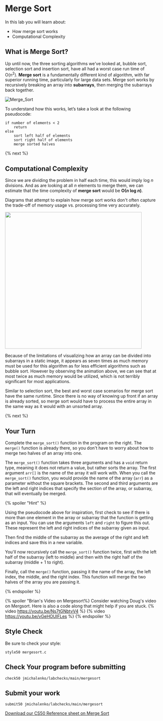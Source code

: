 # Merge Sort

In this lab you will learn about:

- How merge sort works
- Computational Complexity

## What is Merge Sort?

Up until now, the three sorting algorithms we've looked at, bubble sort, selection sort and insertion sort, have all had a worst case run time of O(n<sup>2</sup>). **Merge sort** is a fundamentally different kind of algorithm, with far superior running time, particularly for large data sets. Merge sort works by recursively breaking an array into **subarrays**, then merging the subarrays back together.

![Merge_Sort](https://raw.githubusercontent.com/cs50nestm/cs50labs/2019/mergesort/merge_sort.gif)

To understand how this works, let’s take a look at the following pseudocode:

```
if number of elements < 2
    return
else
    sort left half of elements
    sort right half of elements
    merge sorted halves
```

{% next %}

## Computational Complexity

Since we are dividing the problem in half each time, this would imply log *n* divisions. And as are looking at all *n* elements to merge them, we can estimate that the time complexity of **merge sort** would be **O(*n* log *n*)**.

Diagrams that attempt to explain how merge sort works don't often capture the trade-off of memory usage vs. processing time very accurately.

<img src="https://upload.wikimedia.org/wikipedia/commons/e/e6/Merge_sort_algorithm_diagram.svg" width="450px">

Because of the limitations of visualizing how an array can be divided into subarrays in a static image, it appears as seven times as much memory must be used for this algorithm as for less efficient algorithms such as bubble sort. However by observing the animation above, we can see that at most twice as much memory would be utilized, which is not terribly significant for most applications.

Similar to selection sort, the best and worst case scenarios for merge sort have the same runtime. Since there is no way of knowing up front if an array is already sorted, so merge sort would have to process the entire array in the same way as it would with an unsorted array.

{% next %}

## Your Turn

Complete the `merge_sort()` function in the program on the right. The `merge()` function is already there, so you don't have to worry about how to merge two halves of an array into one.

The `merge_sort()` function takes three arguments and has a `void` return type, meaning it does not return a value, but rather sorts the array. The first argument `arr[]` is the name of the array it will work with. When you call the `merge_sort()` function, you would provide the name of the array (`arr`) as a parameter without the square brackets. The second and third arguments are the left and right indices that specify the section of the array, or subarray, that will eventually be merged.

{% spoiler "Hint" %}

Using the pseudocode above for inspiration, first check to see if there is more than one element in the array or subarray that the function is getting as an input. You can use the arguments `left` and `right` to figure this out. These represent the left and right indices of the subarray given as input.

Then find the middle of the subarray as the average of the right and left indices and save this in a new variable.

You'll now recursively call the `merge_sort()` function twice, first with the left half of the subarray (left to middle) and then with the right half of the subarray (middle + 1 to right).

Finally, call the `merge()` function, passing it the name of the array, the left index, the middle, and the right index. This function will merge the two halves of the array you are passing it.

{% endspoiler %}

{% spoiler "Brian's Video on Mergesort%}
Consider watching Doug's video on Mergsort.  Here is also a code along that might help if you are stuck.
{% video https://youtu.be/Ns7tGNbtvV4 %}
{% video https://youtu.be/vGeHOUIFLes %}
{% endspoiler %}

## Style Check
Be sure to check your style:

```
style50 mergesort.c
```
## Check Your program before submitting
```
check50 jmichalenko/labchecks/main/mergesort
```
## Submit your work
```
submit50 jmichalenko/labchecks/main/mergesort
```

[Download our CS50 Reference sheet on Merge Sort](https://cs50.harvard.edu/ap/2020/assets/pdfs/merge_sort.pdf)
